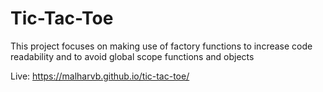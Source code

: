 # Tic-Tac-Toe

This project focuses on making use of factory functions to increase code readability and to avoid global scope functions and objects

Live: https://malharvb.github.io/tic-tac-toe/

